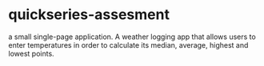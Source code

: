# quickseries-assesment
a small single-page application. A weather logging app that allows users to enter temperatures in order to calculate its median, average, highest and lowest points.
